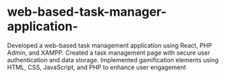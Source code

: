 # web-based-task-manager-application-
Developed a web-based task management application using React, PHP Admin, and XAMPP. 
Created a task management page with secure user authentication and data storage. 
Implemented gamification elements using HTML, CSS, JavaScript, and PHP to enhance user engagement
